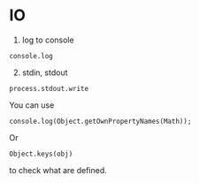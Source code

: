 # IO
1. log to console

```
console.log
```

2. stdin, stdout

```
process.stdout.write
```

You can use 

```
console.log(Object.getOwnPropertyNames(Math));
```

Or
```
Object.keys(obj)
```
to check what are defined.
